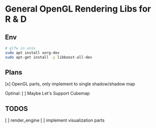 # General OpenGL Rendering Libs for R & D 
## Env
```Bash
# glfw in unix
sudo apt install xorg-dev
sudo apt-get install -y libboost-all-dev 
```

## Plans
[x] OpenGL parts, only implement to single shadow/shadow map

Optinal:
[ ] Maybe Let's Support Cubemap 

## TODOS
[ ] render_engine
	[ ] implement visualization parts
